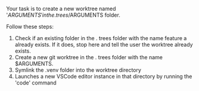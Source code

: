 Your task is to create a new worktree named '$ARGUMENTS' in the . trees/$ARGUMENTS folder.

Follow these steps:
1. Check if an existing folder in the . trees folder with the name feature a already exists. If it does, stop here and tell the user the worktree already exists.
2. Create a new git worktree in the . trees folder with the name $ARGUMENTS.
3. Symlink the .venv folder into the worktree directory
4. Launches a new VSCode editor instance in that directory by running the 'code' command